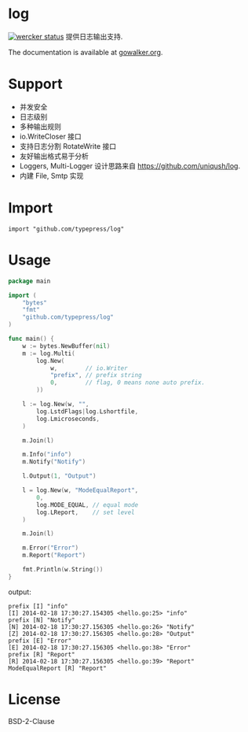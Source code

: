 log
===

[![wercker status](https://app.wercker.com/status/cf8711e6d779a53c6a7921716db35df5/s/ "wercker status")](https://app.wercker.com/project/bykey/cf8711e6d779a53c6a7921716db35df5)
提供日志输出支持.

The documentation is available at
[gowalker.org](http://gowalker.org/github.com/typepress/log).

Support
=======

 - 并发安全
 - 日志级别
 - 多种输出规则
 - io.WriteCloser 接口
 - 支持日志分割 RotateWrite 接口
 - 友好输出格式易于分析
 - Loggers, Multi-Logger 设计思路来自 https://github.com/uniqush/log.
 - 内建 File, Smtp 实现

Import
======

	import "github.com/typepress/log"

Usage
=====

```go
package main

import (
	"bytes"
	"fmt"
	"github.com/typepress/log"
)

func main() {
	w := bytes.NewBuffer(nil)
	m := log.Multi(
		log.New(
			w,        // io.Writer
			"prefix", // prefix string
			0,        // flag, 0 means none auto prefix.
		))

	l := log.New(w, "",
		log.LstdFlags|log.Lshortfile,
		log.Lmicroseconds,
	)

	m.Join(l)

	m.Info("info")
	m.Notify("Notify")

	l.Output(1, "Output")

	l = log.New(w, "ModeEqualReport",
		0,
		log.MODE_EQUAL, // equal mode
		log.LReport,    // set level
	)

	m.Join(l)

	m.Error("Error")
	m.Report("Report")

	fmt.Println(w.String())
}
```

output:

	prefix [I] "info"
	[I] 2014-02-18 17:30:27.154305 <hello.go:25> "info"
	prefix [N] "Notify"
	[N] 2014-02-18 17:30:27.156305 <hello.go:26> "Notify"
	[Z] 2014-02-18 17:30:27.156305 <hello.go:28> "Output"
	prefix [E] "Error"
	[E] 2014-02-18 17:30:27.156305 <hello.go:38> "Error"
	prefix [R] "Report"
	[R] 2014-02-18 17:30:27.156305 <hello.go:39> "Report"
	ModeEqualReport [R] "Report"

License
=======
BSD-2-Clause
